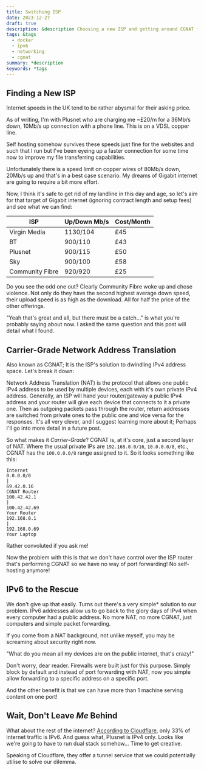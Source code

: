 ```yaml
---
title: Switching ISP
date: 2023-12-27
draft: true
description: &description Choosing a new ISP and getting around CGNAT for self-hosting.
tags: &tags 
  - docker
  - ipv6
  - networking
  - cgnat
summary: *description
keywords: *tags
---
```

## Finding a New ISP

Internet speeds in the UK tend to be rather abysmal for their asking price. 

As of writing, I'm with Plusnet who are charging me ~£20/m for a 36Mb/s down, 10Mb/s up connection with a phone line. This is on a VDSL copper line.

Self hosting somehow survives these speeds just fine for the websites and such that I run but I've been eyeing up a faster connection for some time now to improve my file transferring capabilities.

Unfortunately there is a speed limit on copper wires of 80Mb/s down, 20Mb/s up and that's in a best case scenario. My dreams of Gigabit internet are going to require a bit more effort.

Now, I think it's safe to get rid of my landline in this day and age, so let's aim for that target of Gigabit internet (ignoring contract length and setup fees) and see what we can find:

| ISP | Up/Down Mb/s | Cost/Month |
|---|---|---|
| Virgin Media | 1130/104 | £45 |
| BT | 900/110 | £43 |
| Plusnet | 900/115 | £50 |
| Sky | 900/100 | £58 |
| Community Fibre | 920/920 | £25 |

Do you see the odd one out? Clearly Community Fibre woke up and chose violence. Not only do they have the second highest average down speed, their upload speed is as high as the download. All for half the price of the other offerings.

"Yeah that's great and all, but there must be a catch..." is what you're probably saying about now. I asked the same question and this post will detail what I found.

## Carrier-Grade Network Address Translation

Also known as CGNAT; It is the ISP's solution to dwindling IPv4 address space. Let's break it down:

Network Address Translation (NAT) is the protocol that allows one public IPv4 address to be used by multiple devices, each with it's own private IPv4 address. Generally, an ISP will hand your router/gateway a public IPv4 address and your router will give each device that connects to it a private one. Then as outgoing packets pass through the router, return addresses are switched from private ones to the public one and vice versa for the responses. It's all very clever, and I suggest learning more about it; Perhaps I'll go into more detail in a future post.

So what makes it _Carrier-Grade_? CGNAT is, at it's core, just a second layer of NAT. Where the usual private IPs are `192.168.0.0/16`, `10.0.0.0/8`, etc., CGNAT has the `100.0.0.0/8` range assigned to it. So it looks something like this:

```
Internet
0.0.0.0/0
|
69.42.0.16
CGNAT Router
100.42.42.1
|
100.42.42.69
Your Router
192.168.0.1
|
192.168.0.69
Your Laptop
```

Rather convoluted if you ask me!

Now the problem with this is that we don't have control over the ISP router that's performing CGNAT so we have no way of port forwarding! No self-hosting anymore!

## IPv6 to the Rescue

We don't give up that easily. Turns out there's a very simple* solution to our problem. IPv6 addresses allow us to go back to the glory days of IPv4 when every computer had a public address. No more NAT, no more CGNAT, just computers and simple packet forwarding.

If you come from a NAT background, not unlike myself, you may be screaming about security right now. 

"What do you mean all my devices are on the public internet, that's crazy!"

Don't worry, dear reader. Firewalls were built just for this purpose. Simply block by default and instead of port forwarding with NAT, now you simple allow forwarding to a specific address on a specific port.

And the other benefit is that we can have more than 1 machine serving content on one port!

## Wait, Don't Leave _Me_ Behind

What about the rest of the internet? [According to Cloudflare](https://radar.cloudflare.com/year-in-review/2023#ipv6-adoption), only 33% of internet traffic is IPv6. And guess what, Plusnet is IPv4 only. Looks like we're going to have to run dual stack somehow... Time to get creative.

Speaking of Cloudflare, they offer a tunnel service that we could potentially utilise to solve our dilemma.